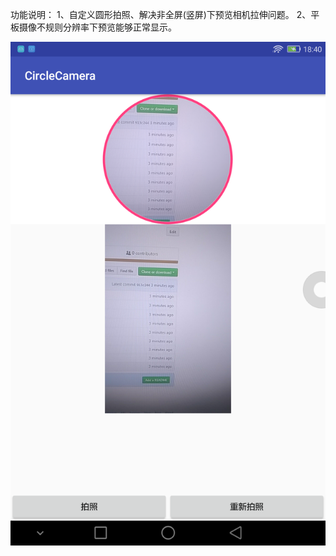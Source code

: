 功能说明：
1、自定义圆形拍照、解决非全屏(竖屏)下预览相机拉伸问题。
2、平板摄像不规则分辨率下预览能够正常显示。


 ![image](https://github.com/Dong1024/CircleCamera/blob/master/image/20180525184119.png)
